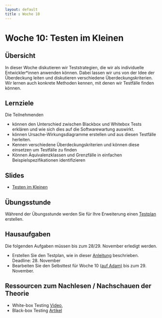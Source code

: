 ```yaml
---
layout: default
title : Woche 10
---
```


# Woche 10: Testen im Kleinen 

## Übersicht

In dieser Woche diskutieren wir Teststrategien, die wir als individuelle 
Entwickler*innen anwenden können. Dabei lassen wir uns von der Idee der
Überdeckung leiten und diskutieren verschiedene Überdeckungskriterien. 
Wir lernen auch konkrete Methoden kennen, mit denen wir Testfälle finden können. 

## Lernziele

Die Teilnehmenden 

- können den Unterschied zwischen Blackbox und Whitebox Tests erklären und wie sich dies auf die Softwarewartung auswirkt. 
- können Ursache-Wirkungsdiagramme erstellen und aus diesen Testfälle 
herleiten. 
- Kennen verschiedene Überdeckungskriterien und können diese einsetzen um  Testfälle zu finden
- Können Äquivalenzklassen und Grenzfälle in einfachen Beispielspezifikationen identifizieren



## Slides

* [Testen im Kleinen](/underconstruction)

## Übungsstunde

Während der Übungsstunde werden Sie für Ihre Erweiterung einen [Testplan](/project/step3/exercises) erstellen.

## Hausaufgaben

Die folgenden Aufgaben müssen bis zum 28/29. November erledigt werden. 
- Erstellen Sie den Testplan, wie in dieser [Anleitung](https://unibas-marcelluethi.github.io/software-engineering/project/step3/exercises) beschrieben. Deadline: 28. November
- Bearbeiten Sie den Selbsttest für Woche 10 ([auf Adam)](https://adam.unibas.ch/goto_adam_tst_1495810.html) bis zum 29. November.


## Ressourcen zum Nachlesen / Nachschauen der Theorie

* White-box Testing [Video](https://tube.switch.ch/videos/13379a18),
* Black-box Testing [Artikel](./articles/testing-in-the-small-bb.html)

